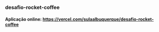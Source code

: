 ### desafio-rocket-coffee

#### Aplicação online: https://vercel.com/sulaalbuquerque/desafio-rocket-coffee
